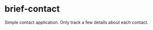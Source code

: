 brief-contact
=============

Simple contact application. Only track a few details about each contact. 
